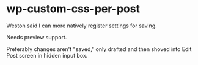 # wp-custom-css-per-post

Weston said I can more natively register settings for saving.

Needs preview support.

Preferably changes aren't "saved," only drafted and then shoved into
Edit Post screen in hidden input box.